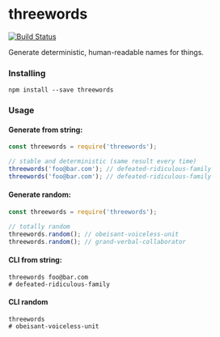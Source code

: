 threewords
===

[![Build Status](https://travis-ci.org/StarryInternet/threewords.svg?branch=master)](https://travis-ci.org/StarryInternet/threewords)

Generate deterministic, human-readable names for things.

### Installing

```
npm install --save threewords
```

### Usage

#### Generate from string:

```js
const threewords = require('threewords');

// stable and deterministic (same result every time)
threewords('foo@bar.com'); // defeated-ridiculous-family
threewords('foo@bar.com'); // defeated-ridiculous-family
```

#### Generate random:

```js
const threewords = require('threewords');

// totally random
threewords.random(); // obeisant-voiceless-unit
threewords.random(); // grand-verbal-collaborator
```

#### CLI from string:

```
threewords foo@bar.com
# defeated-ridiculous-family
```

#### CLI random

```
threewords
# obeisant-voiceless-unit
```
